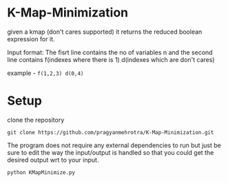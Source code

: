 # K-Map-Minimization
given a kmap (don't cares supported) it returns the reduced boolean expression for it.

Input format: The fisrt line contains the no of variables n
and the second line contains f(indexes where there is 1) d(indexes which are don't cares)

example - 
`
f(1,2,3) d(0,4)
`

# Setup

clone the repository

`git clone https://github.com/pragyanmehrotra/K-Map-Minimization.git`

The program does not require any external dependencies to run but just be sure to edit the way the input/output is handled so that you could get the desired output wrt to your input.

`python KMapMinimize.py`



